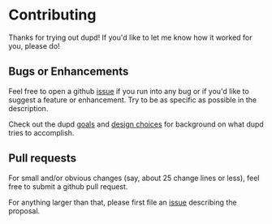 Contributing
============

Thanks for trying out dupd! If you'd like to let me know how it worked
for you, please do!

Bugs or Enhancements
--------------------

Feel free to open a github
[issue](https://github.com/jvirkki/dupd/issues) if you run into any
bug or if you'd like to suggest a feature or enhancement. Try to be as
specific as possible in the description.

Check out the dupd
[goals](https://github.com/jvirkki/dupd/blob/master/docs/index.md)
and
[design choices](https://github.com/jvirkki/dupd/blob/master/docs/design.md)
for background on what dupd tries to accomplish.

Pull requests
-------------

For small and/or obvious changes (say, about 25 change lines or less),
feel free to submit a github pull request.

For anything larger than that, please first file an
[issue](https://github.com/jvirkki/dupd/issues)
describing the proposal.

